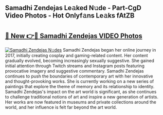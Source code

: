 ## Samadhi Zendejas Le𝚊ked N𝚞de - Part-CgD Video Photos - Hot Onlyf𝚊ns Le𝚊ks fAtZB

# <h2><a href="http://ac20628.deff.icu/?id=Samadhi+Zendejas">🔗 New 👉🔴 Samadhi Zendejas VIDEO Photos</a></h2>

[![Samadhi Zendejas N𝚞des](https://i.imgur.com/rIISA9y.gif)](http://ac20628.deff.icu/?id=Samadhi+Zendejas)
Samadhi Zendejas began her online journey in 2017, initially creating cosplay and gaming-related content. Her content gradually evolved, becoming increasingly sexually suggestive. She gained initial attention through Twitch streams and Instagram posts featuring provocative imagery and suggestive commentary. Samadhi Zendejas continues to push the boundaries of contemporary art with her innovative and thought-provoking works. She is currently working on a new series of paintings that explore the theme of memory and its relationship to identity. Samadhi Zendejas's impact on the art world is significant, as she continues to challenge traditional notions of art and inspire a new generation of artists. Her works are now featured in museums and private collections around the world, and her influence is felt far beyond the art world.
